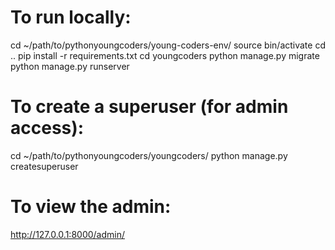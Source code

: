 To run locally:
===============

cd ~/path/to/pythonyoungcoders/young-coders-env/
source bin/activate
cd ..
pip install -r requirements.txt
cd youngcoders
python manage.py migrate
python manage.py runserver

To create a superuser (for admin access):
=========================================

cd ~/path/to/pythonyoungcoders/youngcoders/
python manage.py createsuperuser

To view the admin:
==================

http://127.0.0.1:8000/admin/
